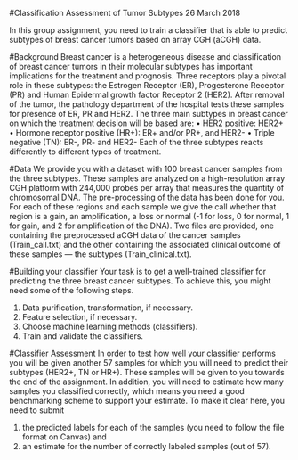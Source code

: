 #Classification Assessment of Tumor Subtypes
26 March 2018

In this group assignment, you need to train a classifier that is able to predict subtypes of breast cancer tumors based on array CGH (aCGH) data.

#Background
Breast cancer is a heterogeneous disease and classification of breast cancer tumors in their molecular subtypes has important implications for the treatment and prognosis. Three receptors play a pivotal role in these subtypes: the Estrogen Receptor (ER), Progesterone Receptor (PR) and Human Epidermal growth factor Receptor 2 (HER2). After removal of the tumor, the pathology department of the hospital tests these samples for presence of ER, PR and HER2. The three main subtypes in breast cancer on which the treatment decision will be based are:
• HER2 positive: HER2+
• Hormone receptor positive (HR+): ER+ and/or PR+, and HER2-
• Triple negative (TN): ER-, PR- and HER2-
Each of the three subtypes reacts differently to different types of treatment.

#Data
We provide you with a dataset with 100 breast cancer samples from the three subtypes. These samples are analyzed on a high-resolution array CGH platform with 244,000 probes per array that measures the quantity of chromosomal DNA. The pre-processing of the data has been done for you.
For each of these regions and each sample we give the call whether that region is a gain, an amplification, a loss or normal (-1 for loss, 0 for normal, 1 for gain, and 2 for amplification of the DNA). Two files are provided, one containing the preprocessed aCGH data of the cancer samples (Train_call.txt) and the other containing the associated clinical outcome of these samples — the subtypes (Train_clinical.txt).


#Building your classifier
Your task is to get a well-trained classifier for predicting the three breast cancer subtypes. To achieve this, you might need some of the following steps.
1. Data purification, transformation, if necessary.
2. Feature selection, if necessary.
3. Choose machine learning methods (classifiers).
4. Train and validate the classifiers.

#Classifier Assessment
In order to test how well your classifier performs you will be given another 57 samples for which you will need to predict their subtypes (HER2+, TN or HR+). These samples will be given to you towards the end of the assignment. In addition, you will need to estimate how many samples you classified correctly, which means you need a good benchmarking scheme to support your estimate.
To make it clear here, you need to submit
1) the predicted labels for each of the samples (you need to follow the file format on Canvas) and
2) an estimate for the number of correctly labeled samples (out of 57).

